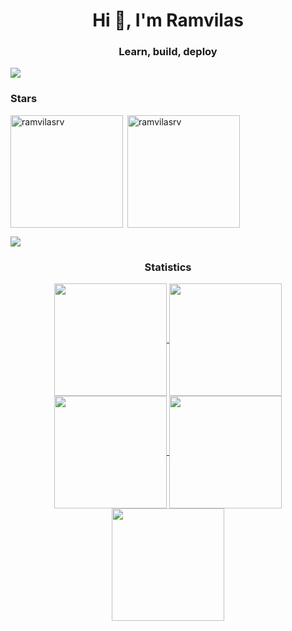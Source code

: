 <h1 align="center">Hi 👋, I'm Ramvilas</h1>
<h3 align="center">Learn, build, deploy</h3>
<div> <a href="https://github.com/ramvilasrv" target="_blank"><img src="https://img.shields.io/badge/GitHub-100000?style=for-the-badge&logo=github&logoColor=white" target="_blank"></a>
</div><h3 align="left">Stars</h3>
<img align="left" height="180em" src="https://github-readme-stats.vercel.app/api/top-langs/?username=ramvilasrv&layout=compact&theme=dark" alt=ramvilasrv />

<p>&nbsp;<img align="center" height="180em" src="https://github-readme-stats.vercel.app/api?username=ramvilasrv&show_icons=true&locale=en&theme=dark" alt="ramvilasrv" /></p>

<img src="https://user-images.githubusercontent.com/73097560/115834477-dbab4500-a447-11eb-908a-139a6edaec5c.gif"><h3 align="center">Statistics</h3>
<div align="center">
<a href="https://github.com/ramvilasrv">
<img align="center" src="http://github-profile-summary-cards.vercel.app/api/cards/stats?username=ramvilasrv&theme=2077" height="180em" />
<img align="center" src="http://github-profile-summary-cards.vercel.app/api/cards/most-commit-language?username=ramvilasrv&theme=2077" height="180em" />
<img align="center" src="http://github-profile-summary-cards.vercel.app/api/cards/repos-per-language?username=ramvilasrv&theme=2077" height="180em" />
<img align="center" src="http://github-profile-summary-cards.vercel.app/api/cards/productive-time?username=ramvilasrv&theme=2077" height="180em" />
<img align="center" src="http://github-profile-summary-cards.vercel.app/api/cards/profile-details?username=ramvilasrv&theme=2077" height="180em" />
</div>
